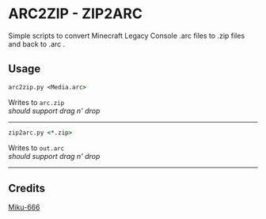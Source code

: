 # ARC2ZIP - ZIP2ARC

Simple scripts to convert Minecraft Legacy Console .arc files to .zip files and back to .arc .

## Usage

```cmd
arc2zip.py <Media.arc>
```
Writes to `arc.zip`\
_should support drag n' drop_

---

```cmd
zip2arc.py <*.zip>
```
Writes to `out.arc`\
_should support drag n' drop_

---

## Credits

[Miku-666](https://github.com/NessieHax)